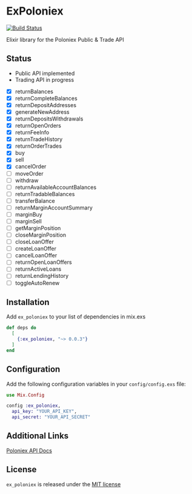 # ExPoloniex
[![Build Status](https://circleci.com/gh/fremantle-capital/ex_poloniex.svg?style=svg)](https://circleci.com/gh/fremantle-capital/ex_poloniex)

Elixir library for the Poloniex Public & Trade API

## Status

* Public API implemented
* Trading API in progress

- [x] returnBalances
- [x] returnCompleteBalances
- [x] returnDepositAddresses
- [x] generateNewAddress
- [x] returnDepositsWithdrawals
- [x] returnOpenOrders
- [x] returnFeeInfo
- [x] returnTradeHistory
- [x] returnOrderTrades
- [x] buy
- [x] sell
- [x] cancelOrder
- [ ] moveOrder
- [ ] withdraw
- [ ] returnAvailableAccountBalances
- [ ] returnTradableBalances
- [ ] transferBalance
- [ ] returnMarginAccountSummary
- [ ] marginBuy
- [ ] marginSell
- [ ] getMarginPosition
- [ ] closeMarginPosition
- [ ] closeLoanOffer
- [ ] createLoanOffer
- [ ] cancelLoanOffer
- [ ] returnOpenLoanOffers
- [ ] returnActiveLoans
- [ ] returnLendingHistory
- [ ] toggleAutoRenew

## Installation

Add `ex_poloniex` to your list of dependencies in mix.exs

```elixir
def deps do
  [
    {:ex_poloniex, "~> 0.0.3"}
  ]
end
```

## Configuration

Add the following configuration variables in your `config/config.exs` file:

```elixir
use Mix.Config

config :ex_poloniex,
  api_key: "YOUR_API_KEY",
  api_secret: "YOUR_API_SECRET"
```

## Additional Links

[Poloniex API Docs](https://poloniex.com/support/api/)

## License

`ex_poloniex` is released under the [MIT license](./LICENSE.md)
